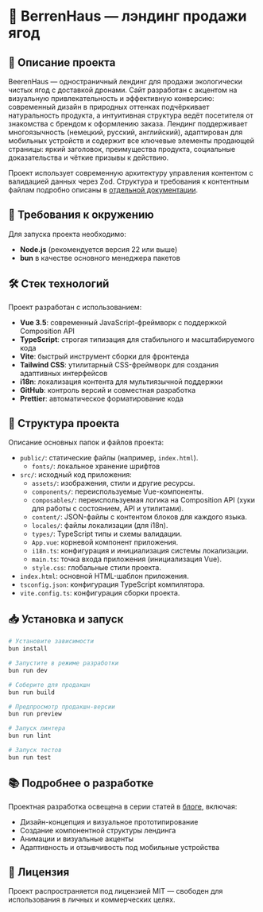 # 🍓 BerrenHaus — лэндинг продажи ягод

## 📝 Описание проекта

BeerenHaus — одностраничный лендинг для продажи экологически чистых ягод с доставкой дронами. Сайт разработан с акцентом на визуальную привлекательность и эффективную конверсию: современный дизайн в природных оттенках подчёркивает натуральность продукта, а интуитивная структура ведёт посетителя от знакомства с брендом к оформлению заказа. Лендинг поддерживает многоязычность (немецкий, русский, английский), адаптирован для мобильных устройств и содержит все ключевые элементы продающей страницы: яркий заголовок, преимущества продукта, социальные доказательства и чёткие призывы к действию.

Проект использует современную архитектуру управления контентом с валидацией данных через Zod. Структура и требования к контентным файлам подробно описаны в [отдельной документации](src/content/README.md).

## 🚀 Требования к окружению

Для запуска проекта необходимо:

- **Node.js** (рекомендуется версия 22 или выше)
- **bun** в качестве основного менеджера пакетов

## 🛠️ Стек технологий

Проект разработан с использованием:

- **Vue 3.5**: современный JavaScript-фреймворк с поддержкой Composition API
- **TypeScript**: строгая типизация для стабильного и масштабируемого кода
- **Vite**: быстрый инструмент сборки для фронтенда
- **Tailwind CSS**: утилитарный CSS-фреймворк для создания адаптивных интерфейсов
- **i18n**: локализация контента для мультиязычной поддержки
- **GitHub**: контроль версий и совместная разработка
- **Prettier**: автоматическое форматирование кода

## 📁 Структура проекта

Описание основных папок и файлов проекта:

- `public/`: статические файлы (например, `index.html`).
  - `fonts/`: локальное хранение шрифтов
- `src/`: исходный код приложения:
  - `assets/`: изображения, стили и другие ресурсы.
  - `components/`: переиспользуемые Vue-компоненты.
  - `composables/`: переиспользуемая логика на Composition API (хуки для работы с состоянием, API и утилитами).
  - `content/`: JSON-файлы с контентом блоков для каждого языка.
  - `locales/`: файлы локализации (для i18n).
  - `types/`: TypeScript типы и схемы валидации.
  - `App.vue`: корневой компонент приложения.
  - `i18n.ts`: конфигурация и инициализация системы локализации.
  - `main.ts`: точка входа приложения (инициализация Vue).
  - `style.css`: глобальные стили проекта.
- `index.html`: основной HTML-шаблон приложения.
- `tsconfig.json`: конфигурация TypeScript компилятора.
- `vite.config.ts`: конфигурация сборки проекта.

## 📥 Установка и запуск

```bash
# Установите зависимости
bun install

# Запустите в режиме разработки
bun run dev

# Соберите для продакшн
bun run build

# Предпросмотр продакшн-версии
bun run preview

# Запуск линтера
bun run lint

# Запуск тестов
bun run test
```

## 📚 Подробнее о разработке

Проектная разработка освещена в серии статей в [блоге](https://laboratorynotices.wordpress.com/2025/08/13/разработка-лендинг-страницы-beerenhaus), включая:

- Дизайн-концепция и визуальное прототипирование
- Создание компонентной структуры лендинга
- Анимации и визуальные акценты
- Адаптивность и отзывчивость под мобильные устройства

## 📄 Лицензия

Проект распространяется под лицензией MIT — свободен для использования в личных и коммерческих целях.
